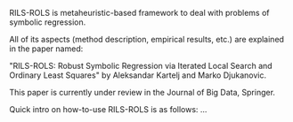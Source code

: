 RILS-ROLS is metaheuristic-based framework to deal with problems of symbolic regression. 

All of its aspects (method description, empirical results, etc.) are explained in the paper named:

"RILS-ROLS: Robust Symbolic Regression via Iterated Local Search and Ordinary Least Squares" by Aleksandar Kartelj and Marko Djukanovic. 

This paper is currently under review in the Journal of Big Data, Springer. 

Quick intro on how-to-use RILS-ROLS is as follows:
...
